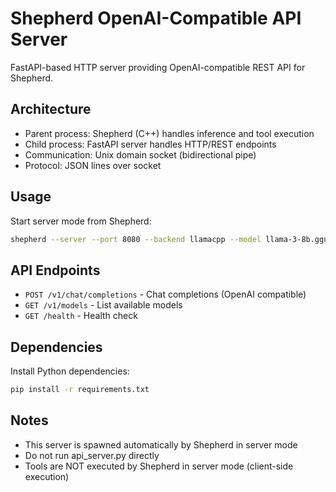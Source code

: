 # Shepherd OpenAI-Compatible API Server

FastAPI-based HTTP server providing OpenAI-compatible REST API for Shepherd.

## Architecture

- Parent process: Shepherd (C++) handles inference and tool execution
- Child process: FastAPI server handles HTTP/REST endpoints
- Communication: Unix domain socket (bidirectional pipe)
- Protocol: JSON lines over socket

## Usage

Start server mode from Shepherd:

```bash
shepherd --server --port 8080 --backend llamacpp --model llama-3-8b.gguf
```

## API Endpoints

- `POST /v1/chat/completions` - Chat completions (OpenAI compatible)
- `GET /v1/models` - List available models
- `GET /health` - Health check

## Dependencies

Install Python dependencies:

```bash
pip install -r requirements.txt
```

## Notes

- This server is spawned automatically by Shepherd in server mode
- Do not run api_server.py directly
- Tools are NOT executed by Shepherd in server mode (client-side execution)
